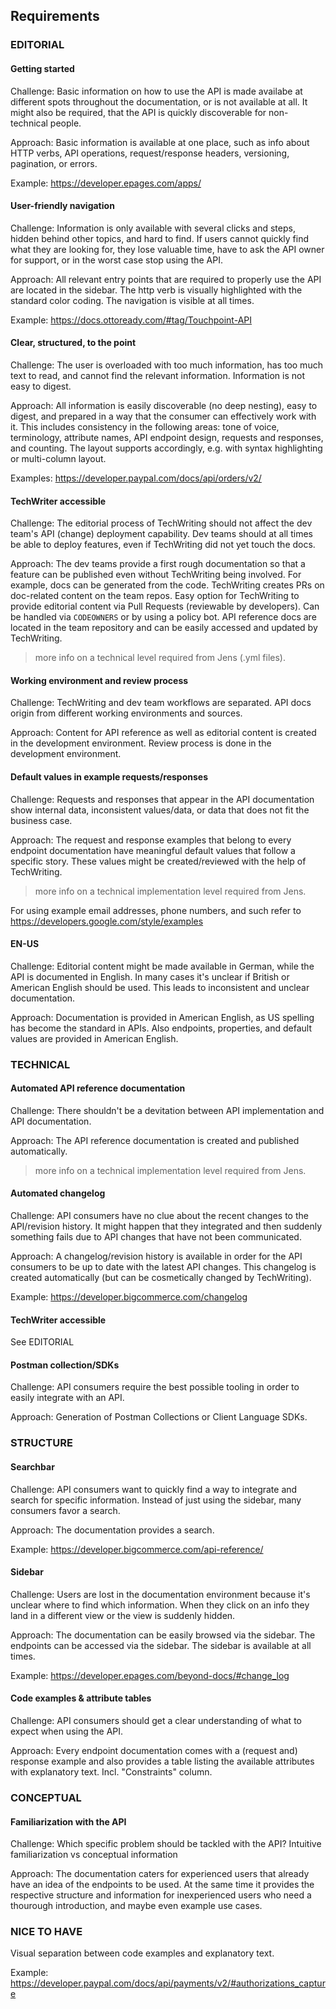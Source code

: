 ## Requirements

### EDITORIAL

#### Getting started

Challenge:
Basic information on how to use the API is made availabe at different spots throughout the documentation, or is not available at all.
It might also be required, that the API is quickly discoverable for non-technical people. 

Approach:
Basic information is available at one place, such as info about HTTP verbs, API operations, request/response headers, versioning, pagination, or errors.

Example: https://developer.epages.com/apps/

#### User-friendly navigation

Challenge:
Information is only available with several clicks and steps, hidden behind other topics, and hard to find.
If users cannot quickly find what they are looking for, they lose valuable time, have to ask the API owner for support, or in the worst case stop using the API.

Approach:
All relevant entry points that are required to properly use the API are located in the sidebar.
The http verb is visually highlighted with the standard color coding.
The navigation is visible at all times.

Example: https://docs.ottoready.com/#tag/Touchpoint-API

#### Clear, structured, to the point

Challenge:
The user is overloaded with too much information, has too much text to read, and cannot find the relevant information.
Information is not easy to digest.

Approach:
All information is easily discoverable (no deep nesting), easy to digest, and prepared in a way that the consumer can effectively work with it.
This includes consistency in the following areas: tone of voice, terminology, attribute names, API endpoint design, requests and responses, and counting. 
The layout supports accordingly, e.g. with syntax highlighting or multi-column layout.

Examples: https://developer.paypal.com/docs/api/orders/v2/

#### TechWriter accessible

Challenge:
The editorial process of TechWriting should not affect the dev team's API (change) deployment capability.
Dev teams should at all times be able to deploy features, even if TechWriting did not yet touch the docs.

Approach:
The dev teams provide a first rough documentation so that a feature can be published even without TechWriting being involved.
For example, docs can be generated from the code.
TechWriting creates PRs on doc-related content on the team repos.
Easy option for TechWriting to provide editorial content via Pull Requests (reviewable by developers).
Can be handled via `CODEOWNERS` or by using a policy bot.
API reference docs are located in the team repository and can be easily accessed and updated by TechWriting.

> more info on a technical level required from Jens (.yml files).

#### Working environment and review process

Challenge:
TechWriting and dev team workflows are separated.
API docs origin from different working environments and sources.

Approach:
Content for API reference as well as editorial content is created in the development environment.
Review process is done in the development environment.

#### Default values in example requests/responses

Challenge:
Requests and responses that appear in the API documentation show internal data, inconsistent values/data, or data that does not fit the business case.

Approach:
The request and response examples that belong to every endpoint documentation have meaningful default values that follow a specific story.
These values might be created/reviewed with the help of TechWriting.

> more info on a technical implementation level required from Jens.

For using example email addresses, phone numbers, and such refer to https://developers.google.com/style/examples

#### EN-US

Challenge:
Editorial content might be made available in German, while the API is documented in English.
In many cases it's unclear if British or American English should be used.
This leads to inconsistent and unclear documentation.

Approach:
Documentation is provided in American English, as US spelling has become the standard in APIs. 
Also endpoints, properties, and default values are provided in American English.

### TECHNICAL

#### Automated API reference documentation

Challenge:
There shouldn't be a devitation between API implementation and API documentation.

Approach:
The API reference documentation is created and published automatically.

> more info on a technical implementation level required from Jens.

#### Automated changelog

Challenge:
API consumers have no clue about the recent changes to the API/revision history.
It might happen that they integrated and then suddenly something fails due to API changes that have not been communicated.

Approach:
A changelog/revision history is available in order for the API consumers to be up to date with the latest API changes.
This changelog is created automatically (but can be cosmetically changed by TechWriting).

Example: https://developer.bigcommerce.com/changelog

#### TechWriter accessible

See EDITORIAL

#### Postman collection/SDKs

Challenge:
API consumers require the best possible tooling in order to easily integrate with an API.

Approach:
Generation of Postman Collections or Client Language SDKs.

### STRUCTURE

#### Searchbar

Challenge:
API consumers want to quickly find a way to integrate and search for specific information.
Instead of just using the sidebar, many consumers favor a search. 

Approach:
The documentation provides a search.

Example: https://developer.bigcommerce.com/api-reference/

#### Sidebar

Challenge:
Users are lost in the documentation environment because it's unclear where to find which information.
When they click on an info they land in a different view or the view is suddenly hidden.

Approach:
The documentation can be easily browsed via the sidebar.
The endpoints can be accessed via the sidebar.
The sidebar is available at all times.

Example: https://developer.epages.com/beyond-docs/#change_log

#### Code examples & attribute tables

Challenge:
API consumers should get a clear understanding of what to expect when using the API.

Approach:
Every endpoint documentation comes with a (request and) response example and also provides a table listing the available attributes with explanatory text.
Incl. "Constraints" column.

### CONCEPTUAL

#### Familiarization with the API

Challenge: 
Which specific problem should be tackled with the API?
Intuitive familiarization vs conceptual information

Approach:
The documentation caters for experienced users that already have an idea of the endpoints to be used.
At the same time it provides the respective structure and information for inexperienced users who need a thourough introduction, and maybe even example use cases.

### NICE TO HAVE

Visual separation between code examples and explanatory text.

Example: https://developer.paypal.com/docs/api/payments/v2/#authorizations_capture